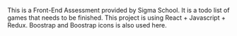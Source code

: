 This is a Front-End Assessment provided by Sigma School. It is a todo list of games that needs to be finished. This project is using React + Javascript + Redux. Boostrap and Boostrap icons is also used here.